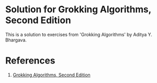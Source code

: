 # Solution for Grokking Algorithms, Second Edition
This is a solution to exercises from 'Grokking Algorithms' by Aditya Y. Bhargava.

# References
1. [Grokking Algorithms, Second Edition](https://www.manning.com/books/grokking-algorithms-second-edition)

